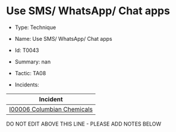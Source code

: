 # Use SMS/ WhatsApp/ Chat apps

* Type: Technique

* Name: Use SMS/ WhatsApp/ Chat apps

* Id: T0043

* Summary: nan

* Tactic: TA08

* Incidents:

| Incident |
| --------- |
| [I00006 Columbian Chemicals](../incidents/I00006.md) |

DO NOT EDIT ABOVE THIS LINE - PLEASE ADD NOTES BELOW